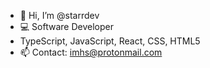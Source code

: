 - 👋 Hi, I’m @starrdev
- 💻 Software Developer
- TypeScript, JavaScript, React, CSS, HTML5
- 📫 Contact: imhs@protonmail.com
<!---
personnamedmike/personnamedmike is a ✨ special ✨ repository because its `README.md` (this file) appears on your GitHub profile.
You can click the Preview link to take a look at your changes.
--->
